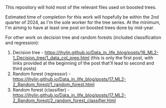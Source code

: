 This repository will hold most of the relevant files used on boosted trees.

Estimated time of completion for this work will hopefully be within the 2nd quarter of 2024, as I'm the sole worker for the tree series. At the minimum, I'm aiming to have at least one post on boosted trees done by mid-year.

For other work on decision tree and random forests (included classification and regression):
1. Decision tree - https://jhylin.github.io/Data_in_life_blog/posts/16_ML2-1_Decision_tree/1_data_col_prep.html (this is only the first post, with links provided at the beginning of the post that'll lead to second and third posts)
2. Random forest (regressor) - https://jhylin.github.io/Data_in_life_blog/posts/17_ML2-2_Random_forest/1_random_forest.html
3. Random forest (classifier) - https://jhylin.github.io/Data_in_life_blog/posts/17_ML2-2_Random_forest/2_random_forest_classifier.html